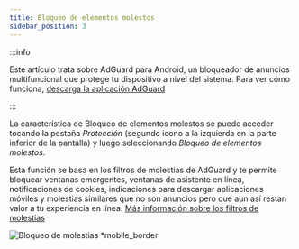 ```yaml
---
title: Bloqueo de elementos molestos
sidebar_position: 3
---
```


:::info

Este artículo trata sobre AdGuard para Android, un bloqueador de anuncios multifuncional que protege tu dispositivo a nivel del sistema. Para ver cómo funciona, [descarga la aplicación AdGuard](https://agrd.io/download-kb-adblock)

:::

La característica de Bloqueo de elementos molestos se puede acceder tocando la pestaña _Protección_ (segundo icono a la izquierda en la parte inferior de la pantalla) y luego seleccionando _Bloqueo de elementos molestos_.

Esta función se basa en los filtros de molestias de AdGuard y te permite bloquear ventanas emergentes, ventanas de asistente en línea, notificaciones de cookies, indicaciones para descargar aplicaciones móviles y molestias similares que no son anuncios pero que aun así restan valor a tu experiencia en línea. [Más información sobre los filtros de molestias](/general/ad-filtering/adguard-filters/#adguard-filters)

![Bloqueo de molestias \*mobile_border](https://cdn.adtidy.org/blog/new/lwujvannoyance.png)
